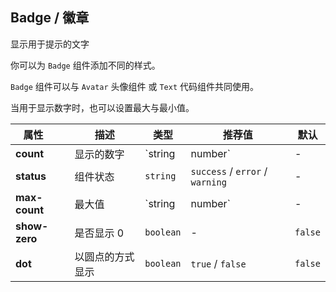 ## Badge / 徽章

显示用于提示的文字

<ex-code name="ex-badge-default">

你可以为 <code>Badge</code> 组件添加不同的样式。

</ex-code>

<ex-code name="ex-badge-combination">

<code>Badge</code> 组件可以与 <code>Avatar</code> 头像组件 或 <code>Text</code> 代码组件共同使用。

</ex-code>

<ex-code name="ex-badge-limit">

当用于显示数字时，也可以设置最大与最小值。

</ex-code>

<ex-footer edit-link="https://github.com/geist-org/vue/edit/master/docs/en-us/components/badge.md">

| 属性&nbsp;&nbsp;&nbsp;&nbsp;&nbsp; | 描述             | 类型              | 推荐值                          | 默认    |
| ---------------------------------- | ---------------- | ----------------- | ------------------------------- | ------- |
| **count**                          | 显示的数字       | `string | number` | -                               | -       |
| **status**                         | 组件状态         | `string`          | `success` / `error` / `warning` | -       |
| **max-count**                      | 最大值           | `string | number` | -                               | -       |
| **show-zero**                      | 是否显示 0       | `boolean`         | -                               | `false` |
| **dot**                            | 以圆点的方式显示 | `boolean`         | `true` / `false`                | `false` |

</ex-footer>
